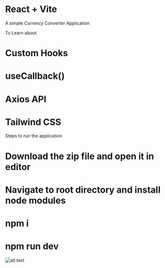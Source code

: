 # React + Vite

A simple Currency Converter Application

To Learn about
# Custom Hooks
# useCallback()
# Axios API
# Tailwind CSS


Steps to run the application
# Download the zip file and open it in editor
# Navigate to root directory and install node modules
# npm i 
# npm run dev

![alt text](<Screenshot 2024-11-13 at 4.09.13 PM.png>)